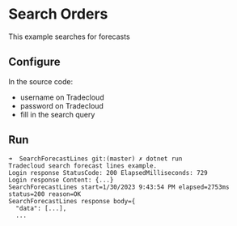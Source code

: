 # Search Orders

This example searches for forecasts

## Configure

In the source code:

- username on Tradecloud
- password on Tradecloud
- fill in the search query

## Run

``` shell
➜  SearchForecastLines git:(master) ✗ dotnet run
Tradecloud search forecast lines example.
Login response StatusCode: 200 ElapsedMilliseconds: 729
Login response Content: {...}
SearchForecastLines start=1/30/2023 9:43:54 PM elapsed=2753ms status=200 reason=OK
SearchForecastLines response body={
  "data": [...],
  ...
```
